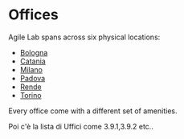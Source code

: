 # Offices

Agile Lab spans across six physical locations:
* [Bologna](Bologna.md)
* [Catania](Catania.md)
* [Milano](Milano.md)
* [Padova](Padova.md)
* [Rende](Rende.md)
* [Torino](Torino.md)

Every office come with a different set of amenities.

Poi c'è la lista di Uffici come 3.9.1,3.9.2 etc..